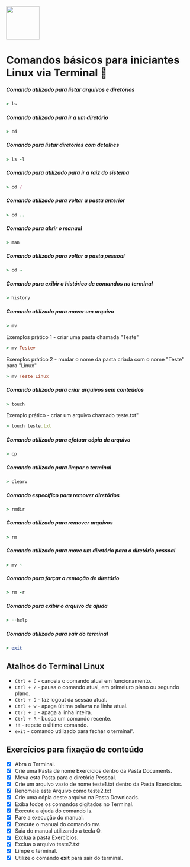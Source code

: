 <img src="https://cdn-icons-png.flaticon.com/512/25/25719.png" width="90px"/>

# Comandos básicos para iniciantes Linux via Terminal :penguin:

##### Comando utilizado para listar arquivos e diretórios
```ruby
> ls
```

##### Comando utilizado para ir a um diretório
```ruby
> cd
```

##### Comando para listar diretórios com detalhes
```ruby
> ls -l
```

##### Comando para utilizado para ir a raiz do sistema
```ruby
> cd /
``` 

##### Comando utilizado para voltar a pasta anterior
```ruby
> cd ..
``` 

##### Comando para abrir o manual
```ruby
> man
```

##### Comando utilizado para voltar a pasta pessoal
```ruby
> cd ~
```

##### Comando para exibir o histórico de comandos no terminal
```ruby
> history
```

##### Comando utilizado para mover um arquivo
```ruby
> mv
``` 

Exemplos prático 1 - criar uma pasta chamada "Teste"
```ruby
> mv Testev
``` 

Exemplos prático 2 - mudar o nome da pasta criada com o nome "Teste" para "Linux"
```ruby
> mv Teste Linux
``` 

##### Comando utilizado para criar arquivos sem conteúdos
```ruby
> touch
``` 

Exemplo prático - criar um arquivo chamado teste.txt" 
```ruby
> touch teste.txt
```

##### Comando utilizado para efetuar cópia de arquivo
```ruby
> cp
```

##### Comando utilizado para limpar o terminal
```ruby
> clearv 
```

##### Comando específico para remover diretórios
```ruby
> rmdir
```

##### Comando utilizado para remover arquivos
```ruby
> rm
```

##### Comando utilizado para move um diretório para o diretório pessoal 
```ruby
> mv ~
```

##### Comando para forçar a remoção de diretório
```ruby
> rm -r
```

##### Comando para exibir o arquivo de ajuda
```ruby
> --help
```

##### Comando utilizado para sair do terminal
```ruby
> exit
``` 

## Atalhos do Terminal Linux
- `Ctrl + C` - cancela o comando atual em funcionamento.
- `Ctrl + Z` - pausa o comando atual, em primeiuro plano ou segundo plano.
- `Ctrl + D` - faz logout da sessão atual.
- `Ctrl + w` - apaga última  palavra na linha atual.
- `Ctrl + U` - apaga a linha inteira.
- `Ctrl + R` - busca um comando recente.
- `!!` - repete o último comando.
- `exit` - comando utilizado para fechar o terminal".

## Exercícios para fixação de conteúdo
- [x]  Abra o Terminal.
- [x] Crie uma Pasta de nome Exercícios dentro da Pasta Documents.
- [x] Mova esta Pasta para o diretório Pessoal.
- [x] Crie um arquivo vazio de nome teste1.txt dentro da Pasta Exercícios.
- [x] Renomeie este Arquivo como teste2.txt
- [x] Crie uma cópia deste arquivo na Pasta Downloads.
- [x] Exiba todos os comandos digitados no Terminal.
- [x] Execute a ajuda do comando ls.
- [x] Pare a execução do manual.
- [x] Execute o manual do comando mv.
- [x] Saia do manual utilizando a tecla  Q.
- [x] Exclua a pasta Exercícios.
- [x] Exclua o arquivo teste2.txt 
- [x] Limpe o terminal.
- [x] Utilize o comando **exit** para sair do terminal.
